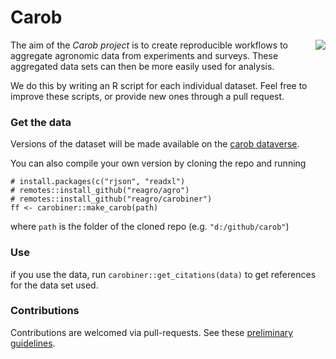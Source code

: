 # Carob

<img style="float: right;" src="https://github.com/reagro/carob/raw/master/img/carob.png">

The aim of the *Carob project* is to create reproducible workflows to aggregate agronomic data from experiments and surveys. These aggregated data sets can then be more easily used for analysis.

We do this by writing an R script for each individual dataset. Feel free to improve these scripts, or provide new ones through a pull request. 


### Get the data

Versions of the dataset will be made available on the [carob dataverse](https://dataverse.harvard.edu/dataverse/carob/).

You can also compile your own version by cloning the repo and running 

```
# install.packages(c("rjson", "readxl")
# remotes::install_github("reagro/agro")
# remotes::install_github("reagro/carobiner")
ff <- carobiner::make_carob(path)
```

where `path` is the folder of the cloned repo (e.g. `"d:/github/carob"`)

### Use

if you use the data, run `carobiner::get_citations(data)` to get references for the data set used. 

### Contributions 

Contributions are welcomed via pull-requests. See these [preliminary guidelines](https://github.com/reagro/carob/wiki/Guidelines).
